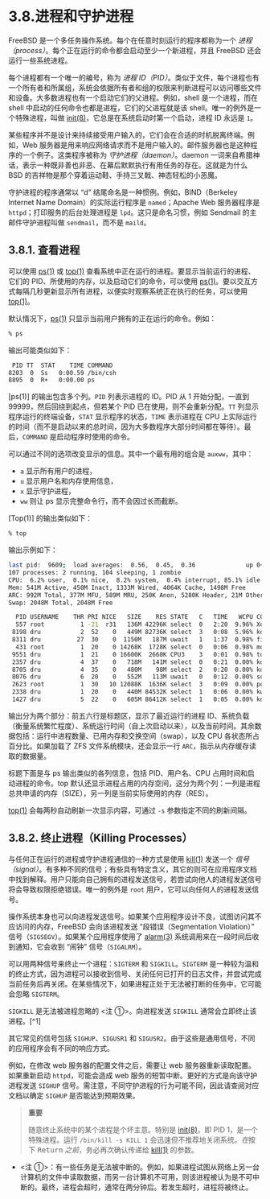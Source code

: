 # 3.8.进程和守护进程

FreeBSD 是一个多任务操作系统。每个在任意时刻运行的程序都称为一个 *进程（process）*。每个正在运行的命令都会启动至少一个新进程，并且 FreeBSD 还会运行一些系统进程。

每个进程都有一个唯一的编号，称为 *进程 ID（PID）*。类似于文件，每个进程也有一个所有者和所属组，系统会依据所有者和组的权限来判断进程可以访问哪些文件和设备。大多数进程也有一个启动它们的父进程。例如，shell 是一个进程，而在 shell 中启动的任何命令也都是进程，它们的父进程就是该 shell。唯一的例外是一个特殊进程，叫做 [init(8)](https://man.freebsd.org/cgi/man.cgi?query=init&sektion=8&format=html)，它总是在系统启动时第一个启动，进程 ID 永远是 `1`。

某些程序并不是设计来持续接受用户输入的，它们会在合适的时机脱离终端。例如，Web 服务器是用来响应网络请求而不是用户输入的。邮件服务器也是这种程序的一个例子。这类程序被称为 *守护进程（daemon）*。daemon 一词来自希腊神话，表示一种既非善也非恶、在幕后默默执行有用任务的存在。这就是为什么 BSD 的吉祥物是那个穿着运动鞋、手持三叉戟、神态轻松的小恶魔。

守护进程的程序通常以 “d” 结尾命名是一种惯例。例如，BIND（Berkeley Internet Name Domain）的实际运行程序是 `named`；Apache Web 服务器程序是 `httpd`；打印服务的后台处理进程是 `lpd`。这只是命名习惯，例如 Sendmail 的主邮件守护进程叫做 `sendmail`，而不是 `maild`。

## 3.8.1. 查看进程

可以使用 [ps(1)](https://man.freebsd.org/cgi/man.cgi?query=ps&sektion=1&format=html) 或 [top(1)](https://man.freebsd.org/cgi/man.cgi?query=top&sektion=1&format=html) 查看系统中正在运行的进程。要显示当前运行的进程、它们的 PID、所使用的内存，以及启动它们的命令，可以使用 [ps(1)](https://man.freebsd.org/cgi/man.cgi?query=ps&sektion=1&format=html)。要以交互方式每隔几秒更新显示所有进程，以便实时观察系统正在执行的任务，可以使用 [top(1)](https://man.freebsd.org/cgi/man.cgi?query=top&sektion=1&format=html)。

默认情况下，[ps(1)](https://man.freebsd.org/cgi/man.cgi?query=ps&sektion=1&format=html) 只显示当前用户拥有的正在运行的命令。例如：

```sh
% ps
```

输出可能类似如下：

```sh
 PID TT  STAT    TIME COMMAND
8203  0  Ss   0:00.59 /bin/csh
8895  0  R+   0:00.00 ps
```

[ps(1)] 的输出包含多个列。`PID` 列表示进程的 ID。PID 从 1 开始分配，一直到 99999，然后回绕到起点，但若某个 PID 已在使用，则不会重新分配。`TT` 列显示程序运行的终端设备，`STAT` 显示程序的状态，`TIME` 表示进程在 CPU 上实际运行的时间（而不是启动以来的总时间，因为大多数程序大部分时间都在等待）。最后，`COMMAND` 是启动程序时使用的命令。

可以通过不同的选项改变显示的信息。其中一个最有用的组合是 `auxww`，其中：

- `a` 显示所有用户的进程，
- `u` 显示用户名和内存使用信息，
- `x` 显示守护进程，
- `ww` 则让 ps 显示完整命令行，而不会因过长而截断。

[Top(1)] 的输出类似如下：

```sh
% top
```

输出示例如下：

```sh
last pid:  9609;  load averages:  0.56,  0.45,  0.36              up 0+00:20:03  10:21:46
107 processes: 2 running, 104 sleeping, 1 zombie
CPU:  6.2% user,  0.1% nice,  8.2% system,  0.4% interrupt, 85.1% idle
Mem: 541M Active, 450M Inact, 1333M Wired, 4064K Cache, 1498M Free
ARC: 992M Total, 377M MFU, 589M MRU, 250K Anon, 5280K Header, 21M Other
Swap: 2048M Total, 2048M Free

  PID USERNAME    THR PRI NICE   SIZE    RES STATE   C   TIME   WCPU COMMAND
  557 root          1 -21  r31   136M 42296K select  0   2:20  9.96% Xorg
 8198 dru           2  52    0   449M 82736K select  3   0:08  5.96% kdeinit4
 8311 dru          27  30    0  1150M   187M uwait   1   1:37  0.98% firefox
  431 root          1  20    0 14268K  1728K select  0   0:06  0.98% moused
 9551 dru           1  21    0 16600K  2660K CPU3    3   0:01  0.98% top
 2357 dru           4  37    0   718M   141M select  0   0:21  0.00% kdeinit4
 8705 dru           4  35    0   480M    98M select  2   0:20  0.00% kdeinit4
 8076 dru           6  20    0   552M   113M uwait   0   0:12  0.00% soffice.bin
 2623 root          1  30   10 12088K  1636K select  3   0:09  0.00% powerd
 2338 dru           1  20    0   440M 84532K select  1   0:06  0.00% kwin
 1427 dru           5  22    0   605M 86412K select  1   0:05  0.00% kdeinit4
```

输出分为两个部分：前五六行是标题区，显示了最近运行的进程 ID、系统负载（衡量系统繁忙程度）、系统运行时间（自上次启动以来），以及当前时间。其余数据包括：运行中进程数量、已用内存和交换空间（swap），以及 CPU 各状态所占百分比。如果加载了 ZFS 文件系统模块，还会显示一行 `ARC`，指示从内存缓存读取的数据量。

标题下面是与 ps 输出类似的各列信息，包括 PID、用户名、CPU 占用时间和启动进程的命令。top 默认还显示进程占用的内存空间，这分为两个列：一列是进程总共申请的内存（SIZE），另一列是当前实际使用的内存（RES）。

[top(1)](https://man.freebsd.org/cgi/man.cgi?query=top&sektion=1&format=html) 会每两秒自动刷新一次显示内容，可通过 `-s` 参数指定不同的刷新间隔。

## 3.8.2. 终止进程（Killing Processes）

与任何正在运行的进程或守护进程通信的一种方式是使用 [kill(1)](https://man.freebsd.org/cgi/man.cgi?query=kill&sektion=1&format=html) 发送一个 *信号（signal）*。有多种不同的信号；有些具有特定含义，其它的则可在应用程序文档中找到解释。用户只能向自己拥有的进程发送信号，若尝试向他人的进程发送信号将会导致权限拒绝错误。唯一的例外是 `root` 用户，它可以向任何人的进程发送信号。

操作系统本身也可以向进程发送信号。如果某个应用程序设计不良，试图访问其不应访问的内存，FreeBSD 会向该进程发送 “段错误（Segmentation Violation）” 信号（`SIGSEGV`）。如果某个应用程序使用了 [alarm(3)](https://man.freebsd.org/cgi/man.cgi?query=alarm&sektion=3&format=html) 系统调用来在一段时间后收到通知，它会收到 “闹钟” 信号（`SIGALRM`）。

可以用两种信号来终止一个进程：`SIGTERM` 和 `SIGKILL`。`SIGTERM` 是一种较为温和的终止方式，因为进程可以接收到信号、关闭任何已打开的日志文件，并尝试完成当前任务后再关闭。在某些情况下，如果进程正处于无法被打断的任务中，它可能会忽略 `SIGTERM`。

`SIGKILL` 是无法被进程忽略的 <注 ①>。向进程发送 `SIGKILL` 通常会立即终止该进程。[^1]

其它常见的信号包括 `SIGHUP`、`SIGUSR1` 和 `SIGUSR2`。由于这些是通用信号，不同的应用程序会有不同的响应方式。

例如，在修改 web 服务器的配置文件之后，需要让 web 服务器重新读取配置。如果重新启动 `httpd`，可能会造成 web 服务的短暂中断。更好的方式是向该守护进程发送 `SIGHUP` 信号。需注意，不同守护进程的行为可能不同，因此请查阅对应文档以确定 `SIGHUP` 是否能达到预期效果。

>**重要**
>
>随意终止系统中的某个进程是个坏主意。特别是 [init(8)](https://man.freebsd.org/cgi/man.cgi?query=init&sektion=8&format=html)，即 PID 1，是一个特殊进程。运行 `/bin/kill -s KILL 1` 会迅速但不推荐地关闭系统。*在*按下 <kbd>Return</kbd> *之前*，务必再次确认传递给 [kill(1)](https://man.freebsd.org/cgi/man.cgi?query=kill&sektion=1&format=html) 的参数。

- <注 ①>：有一些任务是无法被中断的。例如，如果进程试图从网络上另一台计算机的文件中读取数据，而另一台计算机不可用，则该进程被认为是不可中断的。最终，进程会超时，通常在两分钟后。若发生超时，进程将被终止。
